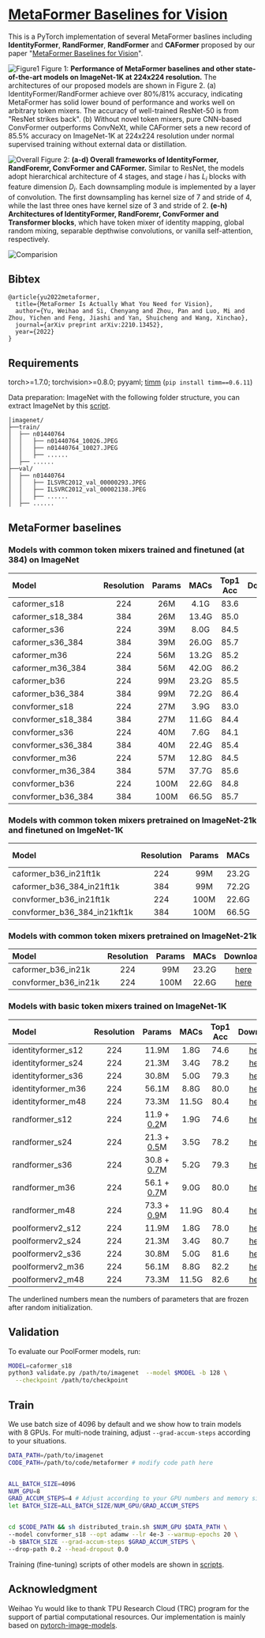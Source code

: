 # [MetaFormer Baselines for Vision](https://arxiv.org/abs/2210.13452)


This is a PyTorch implementation of several MetaFormer baslines including **IdentityFormer**, **RandFormer**, **RandFormer** and **CAFormer** proposed by our paper "[MetaFormer Baselines for Vision](https://arxiv.org/abs/2210.13452)".

![Figure1](https://user-images.githubusercontent.com/49296856/197580831-fc937e24-9941-4794-b99d-822748fa0f11.png)
Figure 1: **Performance of MetaFormer baselines and other state-of-the-art models on ImageNet-1K at 224x224 resolution.** The architectures of our proposed models are shown in Figure 2. (a) IdentityFormer/RandFormer achieve over 80%/81% accuracy, indicating MetaFormer has solid lower bound of performance and works well on arbitrary token mixers. The accuracy of well-trained ResNet-50 is from "ResNet strikes back". (b) Without novel token mixers, pure CNN-based ConvFormer outperforms ConvNeXt, while CAFormer sets a new record of 85.5% accuracy on ImageNet-1K at 224x224 resolution under normal supervised training without external data or distillation.

![Overall](https://user-images.githubusercontent.com/15921929/197650554-f387ceb0-fcd4-4e04-9523-1a33be9e9305.png)
Figure 2: **(a-d)  Overall frameworks of IdentityFormer, RandForemr, ConvFormer and CAFormer.** Similar to ResNet, the models adopt hierarchical architecture of 4 stages, and stage $i$ has  $L_i$ blocks with feature dimension $D_i$. Each downsampling module is implemented by a layer of convolution. The first downsampling has kernel size of 7 and stride of 4, while the last three ones have kernel size of 3 and stride of 2. **(e-h) Architectures of IdentityFormer, RandForemr, ConvFormer and Transformer blocks**, which have token mixer of identity mapping, global random mixing, separable depthwise convolutions, or vanilla self-attention, respectively. 

![Comparision](https://user-images.githubusercontent.com/49296856/197601575-6a19ed8c-7bc2-433b-895b-e5363358ea77.png)



## Bibtex
```
@article{yu2022metaformer,
  title={MetaFormer Is Actually What You Need for Vision},
  author={Yu, Weihao and Si, Chenyang and Zhou, Pan and Luo, Mi and Zhou, Yichen and Feng, Jiashi and Yan, Shuicheng and Wang, Xinchao},
  journal={arXiv preprint arXiv:2210.13452},
  year={2022}
}
```



## Requirements

torch>=1.7.0; torchvision>=0.8.0; pyyaml; [timm](https://github.com/rwightman/pytorch-image-models) (`pip install timm==0.6.11`)

Data preparation: ImageNet with the following folder structure, you can extract ImageNet by this [script](https://gist.github.com/BIGBALLON/8a71d225eff18d88e469e6ea9b39cef4).

```
│imagenet/
├──train/
│  ├── n01440764
│  │   ├── n01440764_10026.JPEG
│  │   ├── n01440764_10027.JPEG
│  │   ├── ......
│  ├── ......
├──val/
│  ├── n01440764
│  │   ├── ILSVRC2012_val_00000293.JPEG
│  │   ├── ILSVRC2012_val_00002138.JPEG
│  │   ├── ......
│  ├── ......
```


## MetaFormer baselines 
### Models with common token mixers trained and finetuned (at 384) on ImageNet
| Model | Resolution | Params | MACs | Top1 Acc | Download |
| :---     |   :---:    |  :---: |  :---:  |  :---:  |  :---:  |
| caformer_s18 | 224 | 26M | 4.1G |  83.6 | [here](https://drive.google.com/file/d/1lKImHTCrrTsrf0TxK8Lx0XDnxmHzEVkN/view?usp=sharing) |
| caformer_s18_384 | 384 | 26M | 13.4G |  85.0 | [here](https://drive.google.com/file/d/1KHNWFkUwkRO6ggq465hv4NEqNuviKTGc/view?usp=sharing) |
| caformer_s36 | 224 | 39M | 8.0G |  84.5 | [here](https://drive.google.com/file/d/1wYoSANfa8-QigqizR8fKOBwUNbmInpX_/view?usp=sharing) |
| caformer_s36_384 | 384 | 39M | 26.0G |  85.7 | [here](https://drive.google.com/file/d/1_8BLLla1OgqD_Uk8WuC-g60tz0jcbxul/view?usp=sharing) |
| caformer_m36 | 224 | 56M | 13.2G |  85.2 | [here](https://drive.google.com/file/d/1ETqRVoMn689JWp5mf9RH4z7zKBzi-i6B/view?usp=sharing) |
| caformer_m36_384 | 384 | 56M | 42.0G |  86.2 | [here](https://drive.google.com/file/d/1zNODcDBoawl8ZcH1007N2J4gSeo2tmAb/view?usp=sharing) |
| caformer_b36 | 224 | 99M | 23.2G |  85.5 | [here](https://drive.google.com/file/d/1GFGBpn0uuoPzVv0ymHow8hCXRdyaO8hY/view?usp=sharing) |
| caformer_b36_384 | 384 | 99M | 72.2G |  86.4 | [here](https://drive.google.com/file/d/1yGV2aD2CSuirf7yfiP3fs3KyoBCs7RE7/view?usp=sharing) |
| convformer_s18 | 224 | 27M | 3.9G |  83.0 | [here](https://drive.google.com/file/d/16LkvaU8cFh9Cvdoeoa1qyKGWKSXg2pql/view?usp=sharing) |
| convformer_s18_384 | 384 | 27M | 11.6G |  84.4 | [here](https://drive.google.com/file/d/1joDSEtqI3d2Pb_q4V-Dz2ELlWZZ41YCZ/view?usp=sharing) |
| convformer_s36 | 224 | 40M | 7.6G |  84.1 | [here](https://drive.google.com/file/d/1TEcPHGr5gEjL44v68whSGuANgaohTniQ/view?usp=sharing) |
| convformer_s36_384 | 384 | 40M | 22.4G |  85.4 | [here](https://drive.google.com/file/d/1BrMLbSzY4fCRpCmRbqfkkZd82ltEKXyc/view?usp=sharing) |
| convformer_m36 | 224 | 57M | 12.8G |  84.5 | [here](https://drive.google.com/file/d/1QrVYRC8pU0gcmfN2MSESSNgWtrX4QEhm/view?usp=sharing) |
| convformer_m36_384 | 384 | 57M | 37.7G |  85.6 | [here](https://drive.google.com/file/d/1_xYVwVdptRN2ZJC_vIa4A0lkALPHmapy/view?usp=sharing) |
| convformer_b36 | 224 | 100M | 22.6G |  84.8 | [here](https://drive.google.com/file/d/1p8dgr5eREmujD_5V5KoZAtRVlFhJ6S04/view?usp=sharing) |
| convformer_b36_384 | 384 | 100M | 66.5G |  85.7 | [here](https://drive.google.com/file/d/1pmN9K67RfDK723KdGCIEyFh0FJYG3Efb/view?usp=sharing) |


### Models with common token mixers pretrained on ImageNet-21k and finetuned on ImgeNet-1K
| Model | Resolution | Params | MACs | Top1 Acc | Download |
| :---     |   :---:    |  :---: |  :---:  |  :---:  |  :---:  |
| caformer_b36_in21ft1k | 224 | 99M | 23.2G |  87.4 | [here](https://drive.google.com/file/d/1u0vTyl4ZUE08NJduVWDRRZFCjgHJAm0s/view?usp=sharing) |
| caformer_b36_384_in21ft1k | 384 | 99M | 72.2G |  88.1 | [here](https://drive.google.com/file/d/1IgI_0iflgUgr_IC7HDNTtisS1yHha5lZ/view?usp=sharing) |
| convformer_b36_in21ft1k | 224 | 100M | 22.6G |  87.0 | [here](https://drive.google.com/file/d/1nXR9f0nn3qovIh6DH3XEmJpyF_IYQSiT/view?usp=sharing) |
| convformer_b36_384_in21kft1k | 384 | 100M | 66.5G |  87.6 | [here](https://drive.google.com/file/d/1Tsd_mWrQF9Ihzb7T4wcd6tjnC3ndi7ou/view?usp=sharing) |


### Models with common token mixers pretrained on ImageNet-21k
| Model | Resolution | Params | MACs | Download |
| :---     |   :---:    |  :---: |  :---:  |  :---:  |
| caformer_b36_in21k | 224 | 99M | 23.2G | [here](https://drive.google.com/file/d/1RLO4Fp6N9s-B_G46S2tl_NVLlqvpjvsK/view?usp=sharing) |
| convformer_b36_in21k | 224 | 100M | 22.6G | [here](https://drive.google.com/file/d/1O5vU80VD9V-6DIiLbnffZz1Z8iaAN3Pv/view?usp=sharing) |


### Models with basic token mixers trained on ImageNet-1K
| Model | Resolution | Params | MACs | Top1 Acc | Download |
| :---     |   :---:    |  :---: |  :---:  |  :---:  |  :---:  |
| identityformer_s12 | 224 | 11.9M | 1.8G |  74.6 | [here](https://drive.google.com/file/d/1eihh3U3B9M0sp30PyDiX3XqSvstVhAh9/view?usp=sharing) |
| identityformer_s24 | 224 | 21.3M | 3.4G |  78.2 | [here](https://drive.google.com/file/d/1Q6TG-4pTG-HPRmxsjhGd6XKOWy5dGj0g/view?usp=sharing) |
| identityformer_s36 | 224 | 30.8M | 5.0G |  79.3 | [here](https://drive.google.com/file/d/13T0BruraT4k4Z9l_XzKpIxXMwWKCWnDy/view?usp=sharing) |
| identityformer_m36 | 224 | 56.1M | 8.8G |  80.0 | [here](https://drive.google.com/file/d/1-lBG5i6zQRruStH3QJ3pK7lzIL1QiA0d/view?usp=sharing) |
| identityformer_m48 | 224 | 73.3M | 11.5G |  80.4 | [here](https://drive.google.com/file/d/1tWP9bdX_sAUt7mPhEJO9acjSu_tz7dpo/view?usp=sharing) |
| randformer_s12 | 224 | 11.9 + <u>0.2</u>M | 1.9G |  74.6 | [here](https://drive.google.com/file/d/14_xyFSn3jp-K2B1x4gBY7XEmeCntcV24/view?usp=sharing) |
| randformer_s24 | 224 | 21.3 + <u>0.5</u>M | 3.5G |  78.2 | [here](https://drive.google.com/file/d/1rzkTiV7Q8_YhHjnUk7upVHI-O8kJTMo2/view?usp=sharing) |
| randformer_s36 | 224 | 30.8 + <u>0.7</u>M | 5.2G |  79.3 | [here](https://drive.google.com/file/d/16p5hUvO626Uo1amNyG0PUsKi7nPgvLq3/view?usp=sharing) |
| randformer_m36 | 224 | 56.1 + <u>0.7</u>M | 9.0G |  80.0 | [here](https://drive.google.com/file/d/1-1jsgCxtgZumPkwf5qj7Ugg7KpXM8qtb/view?usp=sharing) |
| randformer_m48 | 224 | 73.3 + <u>0.9</u>M | 11.9G |  80.4 | [here](https://drive.google.com/file/d/1wGpT6ctqTPkIFBYxiy0NX5ZqT8hSKM5g/view?usp=sharing) |
| poolformerv2_s12 | 224 | 11.9M | 1.8G |  78.0 | [here](https://drive.google.com/file/d/1BjKY5JWlk2cagSkiSDtpBEmV4dJZj5F1/view?usp=sharing) |
| poolformerv2_s24 | 224 | 21.3M | 3.4G |  80.7 | [here](https://drive.google.com/file/d/1pZzKAoloY0-ph7eflFGvJrCB_c09IXta/view?usp=sharing) |
| poolformerv2_s36 | 224 | 30.8M | 5.0G |  81.6 | [here](https://drive.google.com/file/d/1Z09FBpbF_reAKjtjf_w_e5JGHN8968S_/view?usp=sharing) |
| poolformerv2_m36 | 224 | 56.1M | 8.8G |  82.2 | [here](https://drive.google.com/file/d/1LDG0b19p4p8CywfRtI-qDVDxd1SUf6s5/view?usp=sharing) |
| poolformerv2_m48 | 224 | 73.3M | 11.5G |  82.6 | [here](https://drive.google.com/file/d/1afJe393F_HG5BcGDwkW3bleqvHpYLNHT/view?usp=sharing) |

The underlined numbers mean the numbers of parameters that are frozen after random initialization.

## Validation

To evaluate our PoolFormer models, run:

```bash
MODEL=caformer_s18
python3 validate.py /path/to/imagenet  --model $MODEL -b 128 \
  --checkpoint /path/to/checkpoint 
```



## Train
We use batch size of 4096 by default and we show how to train models with 8 GPUs. For multi-node training, adjust `--grad-accum-steps` according to your situations.


```bash
DATA_PATH=/path/to/imagenet
CODE_PATH=/path/to/code/metaformer # modify code path here


ALL_BATCH_SIZE=4096
NUM_GPU=8
GRAD_ACCUM_STEPS=4 # Adjust according to your GPU numbers and memory size.
let BATCH_SIZE=ALL_BATCH_SIZE/NUM_GPU/GRAD_ACCUM_STEPS


cd $CODE_PATH && sh distributed_train.sh $NUM_GPU $DATA_PATH \
--model convformer_s18 --opt adamw --lr 4e-3 --warmup-epochs 20 \
-b $BATCH_SIZE --grad-accum-steps $GRAD_ACCUM_STEPS \
--drop-path 0.2 --head-dropout 0.0
```
Training (fine-tuning) scripts of other models are shown in [scripts](/scripts/).

## Acknowledgment
Weihao Yu would like to thank TPU Research Cloud (TRC) program for the support of partial computational resources.
Our implementation is mainly based on [pytorch-image-models](https://github.com/rwightman/pytorch-image-models). 
